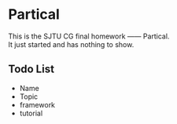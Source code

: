 # Partical

This is the SJTU CG final homework —— Partical.  
It just started and has nothing to show.  

## Todo List
* Name
* Topic
* framework
* tutorial
